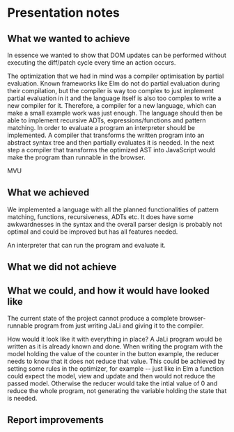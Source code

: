# Presentation notes


## What we wanted to achieve

In essence we wanted to show that DOM updates can be performed without executing the diff/patch cycle every time an action occurs.

The optimization that we had in mind was a compiler optimisation by partial evaluation. Known frameworks like Elm do not do partial evaluation during their compilation, but the compiler is way too complex to just implement partial evaluation in it and the language itself is also too complex to write a new compiler for it. Therefore, a compiler for a new language, which can make a small example work was just enough.
The language should then be able to implement recursive ADTs, expressions/functions and pattern matching. In order to evaluate a program an interpreter should be implemented.
A compiler that transforms the written program into an abstract syntax tree and then partially evaluates it is needed.
In the next step a compiler that transforms the optimized AST into JavaScript would make the program than runnable in the browser.

MVU

## What we achieved

We implemented a language with all the planned functionalities of pattern matching, functions, recursiveness, ADTs etc. It does have some awkwardnesses in the syntax and the overall parser design is probably not optimal and could be improved but has all features needed.

An interpreter that can run the program and evaluate it.





## What we did not achieve

## What we could, and how it would have looked like

The current state of the project cannot produce a complete browser-runnable program from just writing JaLi and giving it to the compiler.

How would it look like it with everything in place?
A JaLi program would be written as it is already known and done. When writing the program with the model holding the value of the counter in the button example, the reducer needs to know that it does not reduce that value. This could be achieved by setting some rules in the optimizer, for example -- just like in Elm a function could expect the model, view and update and then would not reduce the passed model. Otherwise the reducer would take the intial value of 0 and reduce the whole program, not generating the variable holding the state that is needed.

## Report improvements
